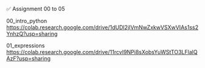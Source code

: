 ✅ Assignment 00 to 05

00_intro_python https://colab.research.google.com/drive/1dUDl2jIVmNwZxkwVSXwVIAs1ss2YnhzQ?usp=sharing

01_expressions https://colab.research.google.com/drive/11rcvI9NPi8sXobsYuWStTO3LFlalQAzF?usp=sharing

